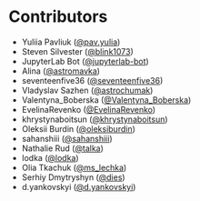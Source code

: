 # Contributors

* Yuliia Pavliuk ([@pav.yulia](https://crowdin.com/profile/pav.yulia))
* Steven Silvester ([@blink1073](https://crowdin.com/profile/blink1073))
* JupyterLab Bot ([@jupyterlab-bot](https://crowdin.com/profile/jupyterlab-bot))
* Alina ([@astromavka](https://crowdin.com/profile/astromavka))
* seventeenfive36 ([@seventeenfive36](https://crowdin.com/profile/seventeenfive36))
* Vladyslav Sazhen ([@astrochumak](https://crowdin.com/profile/astrochumak))
* Valentyna_Boberska ([@Valentyna_Boberska](https://crowdin.com/profile/Valentyna_Boberska))
* EvelinaRevenko ([@EvelinaRevenko](https://crowdin.com/profile/EvelinaRevenko))
* khrystynaboitsun ([@khrystynaboitsun](https://crowdin.com/profile/khrystynaboitsun))
* Oleksii Burdin ([@oleksiburdin](https://crowdin.com/profile/oleksiburdin))
* sahanshiii ([@sahanshiii](https://crowdin.com/profile/sahanshiii))
* Nathalie Rud ([@talka](https://crowdin.com/profile/talka))
* lodka ([@lodka](https://crowdin.com/profile/lodka))
* Olia Tkachuk ([@ms_lechka](https://crowdin.com/profile/ms_lechka))
* Serhiy Dmytryshyn ([@dies](https://crowdin.com/profile/dies))
* d.yankovskyi ([@d.yankovskyi](https://crowdin.com/profile/d.yankovskyi))
